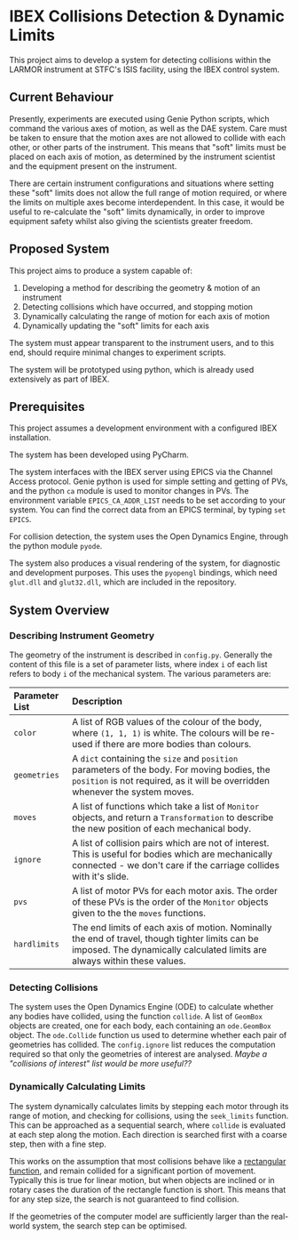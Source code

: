 # IBEX Collisions Detection & Dynamic Limits

 This project aims to develop a system for detecting collisions within the LARMOR instrument at STFC's ISIS facility, using the IBEX control system.

## Current Behaviour

Presently, experiments are executed using Genie Python scripts, which command the various axes of motion, as well as the DAE system. Care must be taken to ensure that the motion axes are not allowed to collide with each other, or other parts of the instrument. This means that "soft" limits must be placed on each axis of motion, as determined by the instrument scientist and the equipment present on the instrument.
 
There are certain instrument configurations and situations where setting these "soft" limits does not allow the full range of motion required, or where the limits on multiple axes become interdependent. In this case, it would be useful to re-calculate the "soft" limits dynamically, in order to improve equipment safety whilst also giving the scientists greater freedom.
 
## Proposed System

This project aims to produce a system capable of:
 
 1. Developing a method for describing the geometry & motion of an instrument
 2. Detecting collisions which have occurred, and stopping motion
 3. Dynamically calculating the range of motion for each axis of motion
 4. Dynamically updating the "soft" limits for each axis
 
The system must appear transparent to the instrument users, and to this end, should require minimal changes to experiment scripts. 
 
The system will be prototyped using python, which is already used extensively as part of IBEX.  
 
## Prerequisites
 
This project assumes a development environment with a configured IBEX installation.

The system has been developed using PyCharm.
 
The system interfaces with the IBEX server using EPICS via the Channel Access protocol. Genie python is used for simple setting and getting of PVs, and the python `ca` module is used to monitor changes in PVs. The environment variable `EPICS_CA_ADDR_LIST` needs to be set according to your system. You can find the correct data from an EPICS terminal, by typing `set EPICS`.
 
For collision detection, the system uses the Open Dynamics Engine, through the python module `pyode`.
 
The system also produces a visual rendering of the system, for diagnostic and development purposes. This uses the `pyopengl` bindings, which need `glut.dll` and `glut32.dll`, which are included in the repository.
 
## System Overview

### Describing Instrument Geometry

The geometry of the instrument is described in `config.py`. Generally the content of this file is a set of parameter lists, where index `i` of each list refers to body `i` of the mechanical system. The various parameters are:

Parameter List  | Description
:---            | :---
`color`         | A list of RGB values of the colour of the body, where `(1, 1, 1)` is white. The colours will be re-used if there are more bodies than colours.
`geometries`    | A `dict` containing the `size` and `position` parameters of the body. For moving bodies, the `position` is not required, as it will be overridden whenever the system moves.
`moves`         | A list of functions which take a list of `Monitor` objects, and return a `Transformation` to describe the new position of each mechanical body.
`ignore`        | A list of collision pairs which are not of interest. This is useful for bodies which are mechanically connected - we don't care if the carriage collides with it's slide.
`pvs`           | A list of motor PVs for each motor axis. The order of these PVs is the order of the `Monitor` objects given to the the `moves` functions.
`hardlimits`    | The end limits of each axis of motion. Nominally the end of travel, though tighter limits can be imposed. The dynamically calculated limits are always within these values. 

### Detecting Collisions

The system uses the Open Dynamics Engine (ODE) to calculate whether any bodies have collided, using the function `collide`. A list of `GeomBox` objects are created, one for each body, each containing an `ode.GeomBox` object. The `ode.Collide` function us used to determine whether each pair of geometries has collided. The `config.ignore` list reduces the computation required so that only the geometries of interest are analysed. *Maybe a "collisions of interest" list would be more useful??*

### Dynamically Calculating Limits

The system dynamically calculates limits by stepping each motor through its range of motion, and checking for collisions, using the `seek_limits` function. This can be approached as a sequential search, where `collide` is evaluated at each step along the motion. Each direction is searched first with a coarse step, then with a fine step. 

This works on the assumption that most collisions behave like a [rectangular function](https://en.wikipedia.org/wiki/Rectangular_function), and remain collided for a significant portion of movement. Typically this is true for linear motion, but when objects are inclined or in rotary cases the duration of the rectangle function is short. This means that for any step size, the search is not guaranteed to find collision.

If the geometries of the computer model are sufficiently larger than the real-world system, the search step can be optimised.








